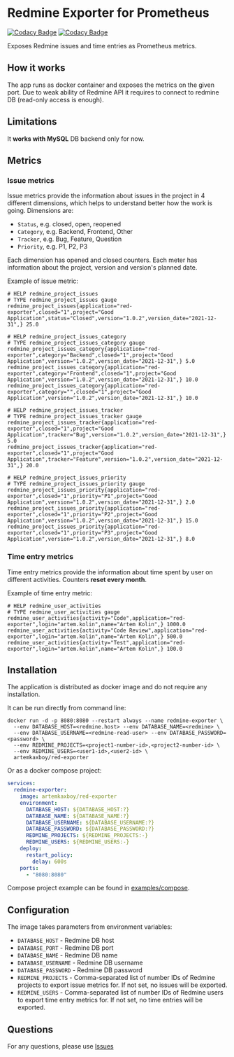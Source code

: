 # Redmine Exporter for Prometheus

[![Codacy Badge](https://app.codacy.com/project/badge/Grade/8d6d0f583417417c86d2ffa226afbf05)](https://www.codacy.com/gh/artemkaxboy/red-exporter/dashboard?utm_source=github.com&amp;utm_medium=referral&amp;utm_content=artemkaxboy/red-exporter&amp;utm_campaign=Badge_Grade)
[![Codacy Badge](https://app.codacy.com/project/badge/Coverage/8d6d0f583417417c86d2ffa226afbf05)](https://www.codacy.com/gh/artemkaxboy/red-exporter/dashboard?utm_source=github.com&utm_medium=referral&utm_content=artemkaxboy/red-exporter&utm_campaign=Badge_Coverage)

Exposes Redmine issues and time entries as Prometheus metrics.

## How it works

The app runs as docker container and exposes the metrics on the given port. Due to weak ability of Redmine API it requires to connect to redmine DB (read-only access is enough).

## Limitations

It **works with MySQL** DB backend only for now.

## Metrics

### Issue metrics

Issue metrics provide the information about issues in the project in 4 different dimensions, which helps to understand better how the work is going. Dimensions are:

* `Status`, e.g. closed, open, reopened
* `Category`, e.g. Backend, Frontend, Other
* `Tracker`, e.g. Bug, Feature, Question
* `Priority`, e.g. P1, P2, P3

Each dimension has opened and closed counters. Each meter has information about the project, version and version's planned date.

Example of issue metric:

```
# HELP redmine_project_issues
# TYPE redmine_project_issues gauge
redmine_project_issues{application="red-exporter",closed="1",project="Good Application",status="Closed",version="1.0.2",version_date="2021-12-31",} 25.0

# HELP redmine_project_issues_category
# TYPE redmine_project_issues_category gauge
redmine_project_issues_category{application="red-exporter",category="Backend",closed="1",project="Good Application",version="1.0.2",version_date="2021-12-31",} 5.0
redmine_project_issues_category{application="red-exporter",category="Frontend",closed="1",project="Good Application",version="1.0.2",version_date="2021-12-31",} 10.0
redmine_project_issues_category{application="red-exporter",category="",closed="1",project="Good Application",version="1.0.2",version_date="2021-12-31",} 10.0

# HELP redmine_project_issues_tracker
# TYPE redmine_project_issues_tracker gauge
redmine_project_issues_tracker{application="red-exporter",closed="1",project="Good Application",tracker="Bug",version="1.0.2",version_date="2021-12-31",} 5.0
redmine_project_issues_tracker{application="red-exporter",closed="1",project="Good Application",tracker="Feature",version="1.0.2",version_date="2021-12-31",} 20.0

# HELP redmine_project_issues_priority  
# TYPE redmine_project_issues_priority gauge
redmine_project_issues_priority{application="red-exporter",closed="1",priority="P1",project="Good Application",version="1.0.2",version_date="2021-12-31",} 2.0
redmine_project_issues_priority{application="red-exporter",closed="1",priority="P2",project="Good Application",version="1.0.2",version_date="2021-12-31",} 15.0
redmine_project_issues_priority{application="red-exporter",closed="1",priority="P3",project="Good Application",version="1.0.2",version_date="2021-12-31",} 8.0
```

### Time entry metrics

Time entry metrics provide the information about time spent by user on different activities. Counters **reset every month**.

Example of time entry metric:

```
# HELP redmine_user_activities
# TYPE redmine_user_activities gauge
redmine_user_activities{activity="Code",application="red-exporter",login="artem.kolin",name="Artem Kolin",} 1000.0
redmine_user_activities{activity="Code Review",application="red-exporter",login="artem.kolin",name="Artem Kolin",} 500.0
redmine_user_activities{activity="Test",application="red-exporter",login="artem.kolin",name="Artem Kolin",} 100.0
```

## Installation

The application is distributed as docker image and do not require any installation. 

It can be run directly from command line:

```
docker run -d -p 8080:8080 --restart always --name redmine-exporter \
  --env DATABASE_HOST=<redmine.host> --env DATABASE_NAME=<redmine> \
  --env DATABASE_USERNAME=<redmine-read-user> --env DATABASE_PASSWORD=<password> \
  --env REDMINE_PROJECTS=<project1-number-id>,<project2-number-id> \
  --env REDMINE_USERS=<user1-id>,<user2-id> \
  artemkaxboy/red-exporter
```

Or as a docker compose project:

```yaml
services:
  redmine-exporter:
    image: artemkaxboy/red-exporter
    environment:
      DATABASE_HOST: ${DATABASE_HOST:?}
      DATABASE_NAME: ${DATABASE_NAME:?}
      DATABASE_USERNAME: ${DATABASE_USERNAME:?}
      DATABASE_PASSWORD: ${DATABASE_PASSWORD:?}
      REDMINE_PROJECTS: ${REDMINE_PROJECTS:-}
      REDMINE_USERS: ${REDMINE_USERS:-}
    deploy:
      restart_policy:
        delay: 600s
    ports:
      - "8080:8080"
```

Compose project example can be found in [examples/compose](https://github.com/artemkaxboy/red-exporter/tree/main/examples/compose).

## Configuration

The image takes parameters from environment variables:

* `DATABASE_HOST` - Redmine DB host
* `DATABASE_PORT` - Redmine DB port
* `DATABASE_NAME` - Redmine DB name
* `DATABASE_USERNAME` - Redmine DB username
* `DATABASE_PASSWORD` - Redmine DB password
* `REDMINE_PROJECTS` - Comma-separated list of number IDs of Redmine projects to export issue metrics for. If not set, no issues will be exported.
* `REDMINE_USERS` - Comma-separated list of number IDs of Redmine users to export time entry metrics for. If not set, no time entries will be exported.

## Questions

For any questions, please use [Issues](https://github.com/artemkaxboy/red-exporter/issues)
